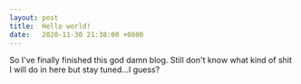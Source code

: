 ```yaml
---
layout: post
title:  Hello world!
date:   2020-11-30 21:38:00 +0800
---
```

So I've finally finished this god damn blog. Still don't know what kind of shit I will do in here but stay tuned...I guess?
